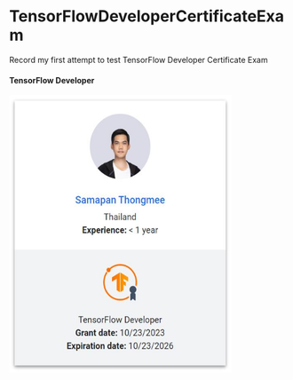 # TensorFlowDeveloperCertificateExam
Record my first attempt to test TensorFlow Developer Certificate Exam

#### TensorFlow Developer
<img src="https://github.com/SamapanThongmee/TensorFlowDeveloperCertificateExam/blob/main/Tensorflow%20Developer%20Certificate.JPG" height="500" width="400" >
